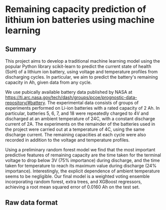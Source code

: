 # Remaining capacity prediction of lithium ion batteries using machine learning

## Summary

This project aims to develop a traditional machine learning model using the popular Python library scikit-learn to predict the current state of health (SoH) of a lithium ion battery, using voltage and temperature profiles from discharging cycles. In particular, we aim to predict the battery's remaining capacity in Ah, given data from any cycle.

We use pubically available battery data published by NASA at https://ti.arc.nasa.gov/tech/dash/groups/pcoe/prognostic-data-repository/#battery. The experimental data consists of groups of experiments performed on Li-ion batteries with a rated capacity of 2 Ah. In particular, batteries 5, 6, 7, and 18 were repeatedly charged to 4V and discharged at an ambient temperature of 24C, with a constant discharge current of 2A. The experiments on the remainder of the batteries used in the project were carried out at a temperature of 4C, using the same discharge current. The remaining capacities at each cycle were also recorded in addition to the voltage and temperature profiles.

Using a preliminary random forest model we find that the most important predictive features of remaining capacity are the time taken for the terminal voltage to drop below 3V (75% importance) during discharge, and the time taken for temperature to reach its maximum value during discharge (24% importance). Interestingly, the explicit dependence of ambient temperature seems to be negligible. Our final model is a weighted voting ensemble incorporating random forest, extra trees, and XGBoost regressors, achieving a root mean squared error of 0.0160 Ah on the test set.

## Raw data format
